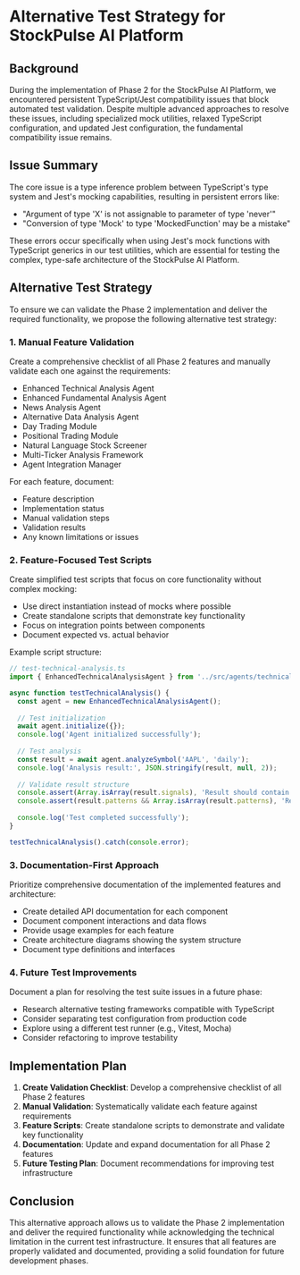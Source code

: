 # Alternative Test Strategy for StockPulse AI Platform

## Background

During the implementation of Phase 2 for the StockPulse AI Platform, we encountered persistent TypeScript/Jest compatibility issues that block automated test validation. Despite multiple advanced approaches to resolve these issues, including specialized mock utilities, relaxed TypeScript configuration, and updated Jest configuration, the fundamental compatibility issue remains.

## Issue Summary

The core issue is a type inference problem between TypeScript's type system and Jest's mocking capabilities, resulting in persistent errors like:
- "Argument of type 'X' is not assignable to parameter of type 'never'"
- "Conversion of type 'Mock<UnknownFunction>' to type 'MockedFunction<T>' may be a mistake"

These errors occur specifically when using Jest's mock functions with TypeScript generics in our test utilities, which are essential for testing the complex, type-safe architecture of the StockPulse AI Platform.

## Alternative Test Strategy

To ensure we can validate the Phase 2 implementation and deliver the required functionality, we propose the following alternative test strategy:

### 1. Manual Feature Validation

Create a comprehensive checklist of all Phase 2 features and manually validate each one against the requirements:

- Enhanced Technical Analysis Agent
- Enhanced Fundamental Analysis Agent
- News Analysis Agent
- Alternative Data Analysis Agent
- Day Trading Module
- Positional Trading Module
- Natural Language Stock Screener
- Multi-Ticker Analysis Framework
- Agent Integration Manager

For each feature, document:
- Feature description
- Implementation status
- Manual validation steps
- Validation results
- Any known limitations or issues

### 2. Feature-Focused Test Scripts

Create simplified test scripts that focus on core functionality without complex mocking:

- Use direct instantiation instead of mocks where possible
- Create standalone scripts that demonstrate key functionality
- Focus on integration points between components
- Document expected vs. actual behavior

Example script structure:
```typescript
// test-technical-analysis.ts
import { EnhancedTechnicalAnalysisAgent } from '../src/agents/technical/EnhancedTechnicalAnalysisAgent';

async function testTechnicalAnalysis() {
  const agent = new EnhancedTechnicalAnalysisAgent();
  
  // Test initialization
  await agent.initialize({});
  console.log('Agent initialized successfully');
  
  // Test analysis
  const result = await agent.analyzeSymbol('AAPL', 'daily');
  console.log('Analysis result:', JSON.stringify(result, null, 2));
  
  // Validate result structure
  console.assert(Array.isArray(result.signals), 'Result should contain signals array');
  console.assert(result.patterns && Array.isArray(result.patterns), 'Result should contain patterns array');
  
  console.log('Test completed successfully');
}

testTechnicalAnalysis().catch(console.error);
```

### 3. Documentation-First Approach

Prioritize comprehensive documentation of the implemented features and architecture:

- Create detailed API documentation for each component
- Document component interactions and data flows
- Provide usage examples for each feature
- Create architecture diagrams showing the system structure
- Document type definitions and interfaces

### 4. Future Test Improvements

Document a plan for resolving the test suite issues in a future phase:

- Research alternative testing frameworks compatible with TypeScript
- Consider separating test configuration from production code
- Explore using a different test runner (e.g., Vitest, Mocha)
- Consider refactoring to improve testability

## Implementation Plan

1. **Create Validation Checklist**: Develop a comprehensive checklist of all Phase 2 features
2. **Manual Validation**: Systematically validate each feature against requirements
3. **Feature Scripts**: Create standalone scripts to demonstrate and validate key functionality
4. **Documentation**: Update and expand documentation for all Phase 2 features
5. **Future Testing Plan**: Document recommendations for improving test infrastructure

## Conclusion

This alternative approach allows us to validate the Phase 2 implementation and deliver the required functionality while acknowledging the technical limitation in the current test infrastructure. It ensures that all features are properly validated and documented, providing a solid foundation for future development phases.
